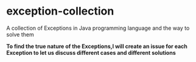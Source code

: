 # exception-collection
A collection of  Exceptions in Java programming language and the way to solve them

**To find the true nature of the Exceptions,I will create an issue for each Exception to let us discuss different cases and different solutions**
